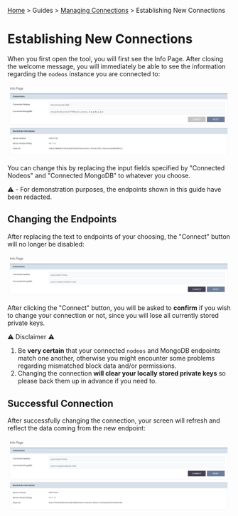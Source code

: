 [Home](../..) > Guides > [Managing Connections](README.md) > Establishing New Connections

# Establishing New Connections

When you first open the tool, you will first see the Info Page. After closing the welcome message, you will immediately be able to see the information regarding the `nodeos` instance you are connected to:

![Default Connections](../../images/connect/default_cxn.png)

You can change this by replacing the input fields specified by "Connected Nodeos" and "Connected MongoDB" to whatever you choose.

:warning: - For demonstration purposes, the endpoints shown in this guide have been redacted. 

## Changing the Endpoints

After replacing the text to endpoints of your choosing, the "Connect" button will no longer be disabled:

![Changed Connection](../../images/connect/change_cxn.png)

After clicking the "Connect" button, you will be asked to **confirm** if you wish to change your connection or not, since you will lose all currently stored private keys. 

:warning: Disclaimer :warning:

1. Be **very certain** that your connected `nodeos` and MongoDB endpoints match one another, otherwise you might encounter some problems regarding mismatched block data and/or permissions.
2. Changing the connection **will clear your locally stored private keys** so please back them up in advance if you need to.

## Successful Connection 

After successfully changing the connection, your screen will refresh and reflect the data coming from the new endpoint:

![New Connection](../../images/connect/new_cxn.png)

